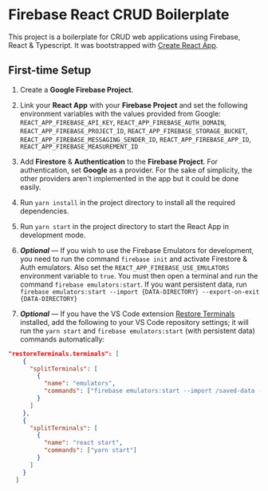 # Firebase React CRUD Boilerplate

This project is a boilerplate for CRUD web applications using Firebase, React & Typescript. It was bootstrapped with [Create React App](https://github.com/facebook/create-react-app).

## First-time Setup

1. Create a **Google Firebase Project**.

2. Link your **React App** with your **Firebase Project** and set the following environment variables with the values provided from Google: `REACT_APP_FIREBASE_API_KEY`, `REACT_APP_FIREBASE_AUTH_DOMAIN`, `REACT_APP_FIREBASE_PROJECT_ID`, `REACT_APP_FIREBASE_STORAGE_BUCKET`, `REACT_APP_FIREBASE_MESSAGING_SENDER_ID`, `REACT_APP_FIREBASE_APP_ID`, `REACT_APP_FIREBASE_MEASUREMENT_ID`

3. Add **Firestore** & **Authentication** to the **Firebase Project**. For authentication, set **Google** as a provider. For the sake of simplicity, the other providers aren't implemented in the app but it could be done easily.

4. Run `yarn install` in the project directory to install all the required dependencies.

5. Run `yarn start` in the project directory to start the React App in development mode.

6. **_Optional_** — If you wish to use the Firebase Emulators for development, you need to run the command `firebase init` and activate Firestore & Auth emulators. Also set the `REACT_APP_FIREBASE_USE_EMULATORS` environment variable to `true`. You must then open a terminal and run the command `firebase emulators:start`. If you want persistent data, run `firebase emulators:start --import {DATA-DIRECTORY} --export-on-exit {DATA-DIRECTORY}`

7. **_Optional_** — If you have the VS Code extension [Restore Terminals](https://marketplace.visualstudio.com/items?itemName=EthanSK.restore-terminals) installed, add the following to your VS Code repository settings; it will run the `yarn start` and `firebase emulators:start` (with persistent data) commands automatically:

```JSON
"restoreTerminals.terminals": [
    {
      "splitTerminals": [
        {
          "name": "emulators",
          "commands": ["firebase emulators:start --import /saved-data --export-on-exit /saved-data"]
        }
      ]
    },
    {
      "splitTerminals": [
        {
          "name": "react start",
          "commands": ["yarn start"]
        }
      ]
    }
  ]
```
